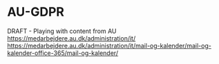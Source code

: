 # AU-GDPR
DRAFT - Playing with content from AU https://medarbejdere.au.dk/administration/it/ 
https://medarbejdere.au.dk/administration/it/mail-og-kalender/mail-og-kalender-office-365/mail-og-kalender/
